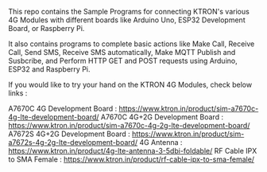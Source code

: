 This repo contains the Sample Programs for connecting KTRON's various 4G Modules with different boards like Arduino Uno, ESP32 Development Board, or Raspberry Pi.

It also contains programs to complete basic actions like Make Call, Receive Call, Send SMS, Receive SMS automatically, Make MQTT Publish and Susbcribe, and Perform HTTP GET and POST requests using Arduino, ESP32 and Raspberry Pi.

If you would like to try your hand on the KTRON 4G Modules, check below links : 

A7670C 4G Development Board : https://www.ktron.in/product/sim-a7670c-4g-lte-development-board/
A7670C 4G+2G Development Board : https://www.ktron.in/product/sim-a7670c-4g-2g-lte-development-board/
A7672S 4G+2G Development Board : https://www.ktron.in/product/sim-a7672s-4g-2g-lte-development-board/
4G Antenna : https://www.ktron.in/product/4g-lte-antenna-3-5dbi-foldable/
RF Cable IPX to SMA Female : https://www.ktron.in/product/rf-cable-ipx-to-sma-female/
